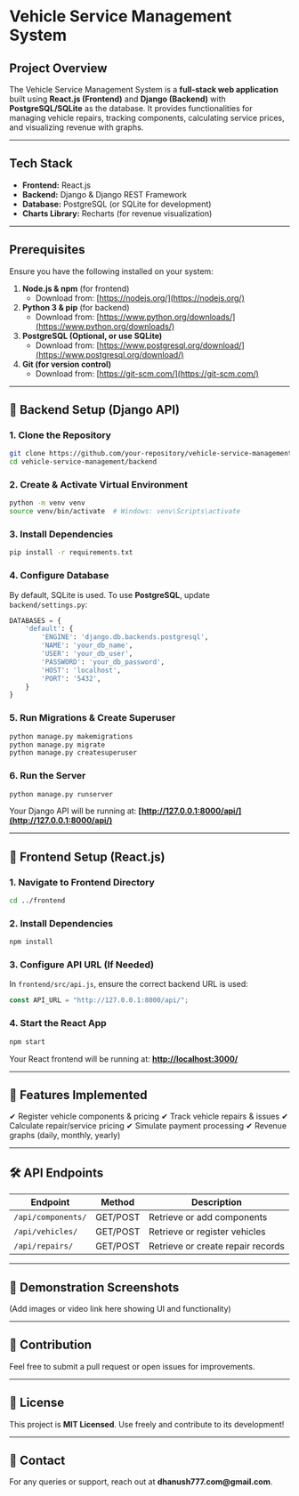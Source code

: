 # Vehicle Service Management System

## Project Overview

The Vehicle Service Management System is a **full-stack web application** built using **React.js (Frontend)** and **Django (Backend)** with **PostgreSQL/SQLite** as the database. It provides functionalities for managing vehicle repairs, tracking components, calculating service prices, and visualizing revenue with graphs.

---

## Tech Stack

- **Frontend:** React.js
- **Backend:** Django & Django REST Framework
- **Database:** PostgreSQL (or SQLite for development)
- **Charts Library:** Recharts (for revenue visualization)

---

## Prerequisites

Ensure you have the following installed on your system:

1. **Node.js & npm** (for frontend)
   - Download from: [https://nodejs.org/](https://nodejs.org/)
2. **Python 3 & pip** (for backend)
   - Download from: [https://www.python.org/downloads/](https://www.python.org/downloads/)
3. **PostgreSQL (Optional, or use SQLite)**
   - Download from: [https://www.postgresql.org/download/](https://www.postgresql.org/download/)
4. **Git (for version control)**
   - Download from: [https://git-scm.com/](https://git-scm.com/)

---

## 🚀 Backend Setup (Django API)

### 1. Clone the Repository

```sh
git clone https://github.com/your-repository/vehicle-service-management.git
cd vehicle-service-management/backend
```

### 2. Create & Activate Virtual Environment

```sh
python -m venv venv
source venv/bin/activate  # Windows: venv\Scripts\activate
```

### 3. Install Dependencies

```sh
pip install -r requirements.txt
```

### 4. Configure Database

By default, SQLite is used. To use **PostgreSQL**, update `backend/settings.py`:

```python
DATABASES = {
    'default': {
        'ENGINE': 'django.db.backends.postgresql',
        'NAME': 'your_db_name',
        'USER': 'your_db_user',
        'PASSWORD': 'your_db_password',
        'HOST': 'localhost',
        'PORT': '5432',
    }
}
```

### 5. Run Migrations & Create Superuser

```sh
python manage.py makemigrations
python manage.py migrate
python manage.py createsuperuser
```

### 6. Run the Server

```sh
python manage.py runserver
```

Your Django API will be running at: **[http://127.0.0.1:8000/api/](http://127.0.0.1:8000/api/)**

---

## 🎨 Frontend Setup (React.js)

### 1. Navigate to Frontend Directory

```sh
cd ../frontend
```

### 2. Install Dependencies

```sh
npm install
```

### 3. Configure API URL (If Needed)

In `frontend/src/api.js`, ensure the correct backend URL is used:

```javascript
const API_URL = "http://127.0.0.1:8000/api/";
```

### 4. Start the React App

```sh
npm start
```

Your React frontend will be running at: **[http://localhost:3000/](http://localhost:3000/)**

---

## 🎯 Features Implemented

✔ Register vehicle components & pricing
✔ Track vehicle repairs & issues
✔ Calculate repair/service pricing
✔ Simulate payment processing
✔ Revenue graphs (daily, monthly, yearly)

---

## 🛠️ API Endpoints

| Endpoint           | Method   | Description                       |
| ------------------ | -------- | --------------------------------- |
| `/api/components/` | GET/POST | Retrieve or add components        |
| `/api/vehicles/`   | GET/POST | Retrieve or register vehicles     |
| `/api/repairs/`    | GET/POST | Retrieve or create repair records |

---

## 📸 Demonstration Screenshots

(Add images or video link here showing UI and functionality)

---

## 🤝 Contribution

Feel free to submit a pull request or open issues for improvements.

---

## 📜 License

This project is **MIT Licensed**. Use freely and contribute to its development!

---

## 📩 Contact

For any queries or support, reach out at **dhanush777.com\@gmail.com**.

